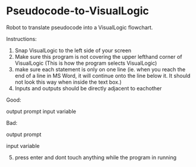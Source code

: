 # Pseudocode-to-VisualLogic
Robot to translate pseudocode into a VisualLogic flowchart.

Instructions:

1. Snap VisualLogic to the left side of your screen
2. Make sure this program is not covering the upper lefthand corner of VisualLogic (This is how the program selects VisualLogic)
3. make sure each statement is only on one line (ie. when you reach the end of a line in MS Word, it will continue onto the line below it. It should not look this way when inside the text box.)
4. Inputs and outputs should be directly adjacent to eachother
  
  Good:

  output prompt
  input variable

  Bad:
  
  output prompt
  
  input variable
  
5.  press enter and dont touch anything while the program in running
